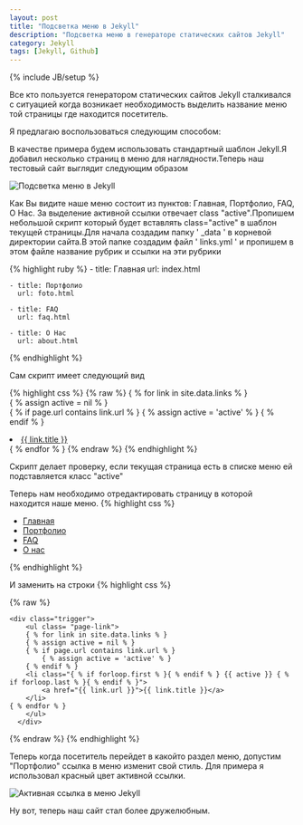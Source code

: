 ```yaml
---
layout: post
title: "Подсветка меню в Jekyll"
description: "Подсветка меню в генераторе статических сайтов Jekyll"
category: Jekyll
tags: [Jekyll, Github]
---
```

{% include JB/setup %}

Все кто пользуется генератором статических сайтов Jekyll сталкивался с ситуацией когда возникает необходимость выделить название меню той страницы где находится посетитель.

Я предлагаю воспользоваться следующим способом:

В качестве примера будем использовать стандартный шаблон Jekyll.Я добавил несколько страниц в меню для наглядности.Теперь наш тестовый сайт выглядит следующим образом

![Подсветка меню в Jekyll](http://res.cloudinary.com/droboshok-github-io/image/upload/c_scale,w_1236/v1420400770/droboshok/links-1.png)

Как Вы видите наше меню состоит из пунктов: Главная, Портфолио, FAQ, О Нас.
За выделение активной ссылки отвечает class "active".Пропишем небольшой скрипт который будет вставлять class="active" в шаблон текущей страницы.Для начала создадим папку ' _data ' в корневой директории сайта.В этой папке создадим файл ' links.yml ' и  пропишем в этом файле название рубрик и ссылки на эти рубрики

  {% highlight ruby %}
    - title: Главная 
      url: index.html

    - title: Портфолио
      url: foto.html
    
    - title: FAQ
      url: faq.html
    
    - title: О Нас
      url: about.html 
  {% endhighlight %}

Сам скрипт имеет следующий вид

  {% highlight css %}
  {% raw %}
    { % for link in site.data.links % }      
        { % assign active = nil % }   
        { % if page.url contains link.url % }
            { % assign active = 'active' % }
        { % endif % }
        <li class="{ % if forloop.first % }{ % endif % } {{ active }} { % if forloop.last % }{ % endif % }">
            <a href="{{ link.url }}">{{ link.title }}</a>
        </li>
    { % endfor % }
  {% endraw %}
{% endhighlight %}
    
Скрипт делает проверку, если текущая страница есть в списке меню ей подставляется класс "active"

Теперь нам необходимо отредактировать страницу в которой находится наше меню.
{% highlight css %}

  <div class="trigger">
        <ul class= "page-link">
         <li class="active">
              <a href="index.html">Главная</a>
            </li>
            <li>
              <a href="foto.html">Портфолио</a>
            </li>
            <li>
              <a href="faq.html">FAQ</a>
            </li>
            <li>
              <a href="about.html">О нас</a>
            </li>
        </ul>
      </div>
{% endhighlight %}
      
И заменить на строки 
{% highlight css %}

{% raw %}

    <div class="trigger">
        <ul class= "page-link">    
        { % for link in site.data.links % }
        { % assign active = nil % }
        { % if page.url contains link.url % }
            { % assign active = 'active' % }
        { % endif % }
        <li class="{ % if forloop.first % }{ % endif % } {{ active }} { % if forloop.last % }{ % endif % }">
            <a href="{{ link.url }}">{{ link.title }}</a>
        </li>
    { % endfor % }
        </ul>
      </div>
      
{% endraw %}
{% endhighlight %}
      
Теперь когда посетитель перейдет в какойто раздел меню, допустим "Портфолио" ссылка в меню изменит свой стиль. Для примера я использовал красный цвет активной ссылки.
      
![Активная ссылка в меню Jekyll](http://res.cloudinary.com/droboshok-github-io/image/upload/v1420410716/droboshok/link2.png)
    
Ну вот, теперь наш сайт стал более дружелюбным.


